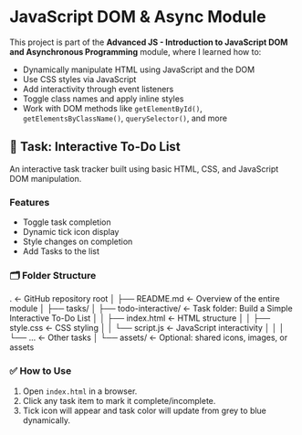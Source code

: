 # JavaScript DOM & Async Module

This project is part of the **Advanced JS - Introduction to JavaScript DOM and Asynchronous Programming** module, where I learned how to:
- Dynamically manipulate HTML using JavaScript and the DOM
- Use CSS styles via JavaScript
- Add interactivity through event listeners
- Toggle class names and apply inline styles
- Work with DOM methods like `getElementById()`, `getElementsByClassName()`, `querySelector()`, and more



## 📌 Task: Interactive To-Do List

An interactive task tracker built using basic HTML, CSS, and JavaScript DOM manipulation.

### Features

- Toggle task completion
- Dynamic tick icon display
- Style changes on completion
- Add Tasks to the list

### 🗂 Folder Structure
.                            ← GitHub repository root
│
├── README.md                ← Overview of the entire module
│
├── tasks/
│   ├── todo-interactive/    ← Task folder: Build a Simple Interactive To-Do List
│   │   ├── index.html       ← HTML structure
│   │   ├── style.css        ← CSS styling
│   │   └── script.js        ← JavaScript interactivity
│   │
│   └── ...                  ← Other tasks 
│
└── assets/                  ← Optional: shared icons, images, or assets


      
### ✅ How to Use

1. Open `index.html` in a browser.
2. Click any task item to mark it complete/incomplete.
3. Tick icon will appear and task color will update from grey to blue dynamically.




